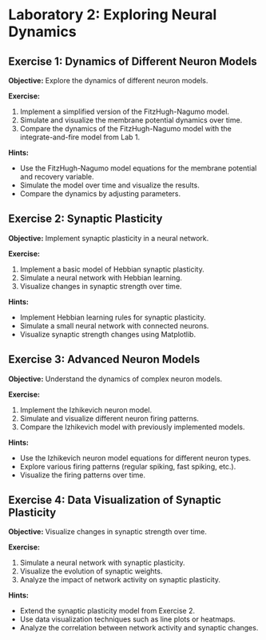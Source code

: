 # Laboratory 2: Exploring Neural Dynamics

## Exercise 1: Dynamics of Different Neuron Models

**Objective:** Explore the dynamics of different neuron models.

**Exercise:**

1. Implement a simplified version of the FitzHugh-Nagumo model.
2. Simulate and visualize the membrane potential dynamics over time.
3. Compare the dynamics of the FitzHugh-Nagumo model with the integrate-and-fire model from Lab 1.

**Hints:**

- Use the FitzHugh-Nagumo model equations for the membrane potential and recovery variable.
- Simulate the model over time and visualize the results.
- Compare the dynamics by adjusting parameters.

## Exercise 2: Synaptic Plasticity

**Objective:** Implement synaptic plasticity in a neural network.

**Exercise:**

1. Implement a basic model of Hebbian synaptic plasticity.
2. Simulate a neural network with Hebbian learning.
3. Visualize changes in synaptic strength over time.

**Hints:**

- Implement Hebbian learning rules for synaptic plasticity.
- Simulate a small neural network with connected neurons.
- Visualize synaptic strength changes using Matplotlib.

## Exercise 3: Advanced Neuron Models

**Objective:** Understand the dynamics of complex neuron models.

**Exercise:**

1. Implement the Izhikevich neuron model.
2. Simulate and visualize different neuron firing patterns.
3. Compare the Izhikevich model with previously implemented models.

**Hints:**

- Use the Izhikevich neuron model equations for different neuron types.
- Explore various firing patterns (regular spiking, fast spiking, etc.).
- Visualize the firing patterns over time.

## Exercise 4: Data Visualization of Synaptic Plasticity

**Objective:** Visualize changes in synaptic strength over time.

**Exercise:**

1. Simulate a neural network with synaptic plasticity.
2. Visualize the evolution of synaptic weights.
3. Analyze the impact of network activity on synaptic plasticity.

**Hints:**

- Extend the synaptic plasticity model from Exercise 2.
- Use data visualization techniques such as line plots or heatmaps.
- Analyze the correlation between network activity and synaptic changes.